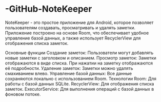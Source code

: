 # -GitHub-NoteKeeper
NoteKeeper - это простое приложение для Android, которое позволяет пользователям создавать, просматривать и удалять заметки. Приложение построено на основе Room, что обеспечивает удобное управление базой данных, а также использует RecyclerView для отображения списка заметок.

Основные функции
Создание заметок: Пользователи могут добавлять новые заметки с заголовком и описанием.
Просмотр заметок: Заметки отображаются в виде списка. При нажатии на заметку отображаются её подробности.
Удаление заметок: Заметки можно удалять смахиванием влево.
Управление базой данных: Все данные сохраняются локально с использованием Room.
Технологии
Room: Для работы с базой данных SQLite.
RecyclerView: Для отображения списка заметок.
ExecutorService: Для выполнения операций с базой данных в фоновом потоке.
